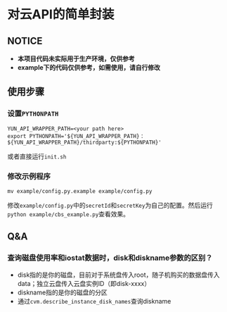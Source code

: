 # 对云API的简单封装

## **NOTICE**

* **本项目代码未实际用于生产环境，仅供参考**
* **example下的代码仅供参考，如需使用，请自行修改**

## 使用步骤

### 设置`PYTHONPATH`

```shell
YUN_API_WRAPPER_PATH=<your path here>
export PYTHONPATH='${YUN_API_WRAPPER_PATH}：${YUN_API_WRAPPER_PATH}/thirdparty:${PYTHONPATH}'
```

或者直接运行`init.sh`

### 修改示例程序

```shell
mv example/config.py.example example/config.py
```

修改`example/config.py`中的`secretId`和`secretKey`为自己的配置。然后运行`python example/cbs_example.py`查看效果。


## Q&A

### 查询磁盘使用率和iostat数据时，disk和diskname参数的区别？

* disk指的是你的磁盘，目前对于系统盘传入root，随子机购买的数据盘传入data；独立云盘传入云盘实例ID（即disk-xxxx）
* diskname指的是你的磁盘的分区
* 通过`cvm.describe_instance_disk_names`查询diskname


